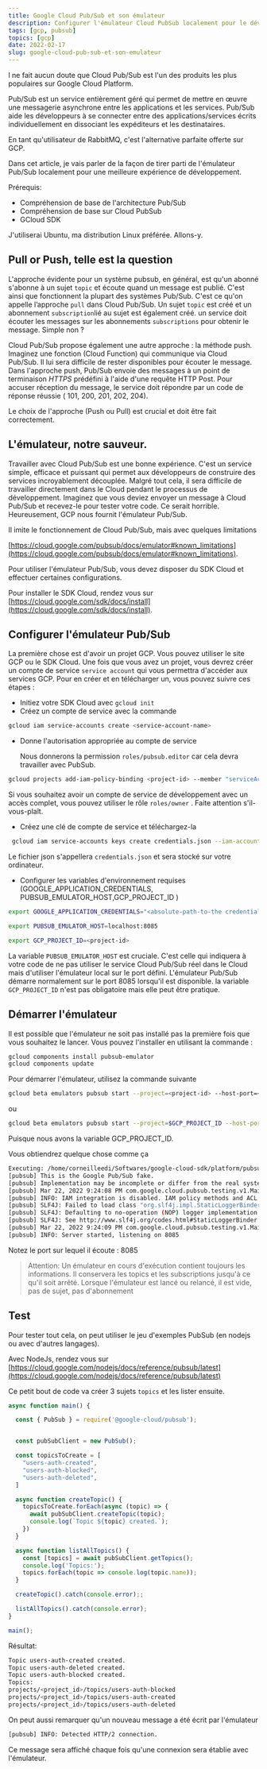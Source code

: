 ```yaml
---
title: Google Cloud Pub/Sub et son émulateur
description: Configurer l'émulateur Cloud PubSub localement pour le développement
tags: [gcp, pubsub]
topics: [gcp]
date: 2022-02-17
slug: google-cloud-pub-sub-et-son-emulateur
---
```


l ne fait aucun doute que Cloud Pub/Sub est l'un des produits les plus populaires sur Google Cloud Platform.

Pub/Sub est un service entièrement géré qui permet de mettre en œuvre une messagerie asynchrone entre les applications et les services. Pub/Sub aide les développeurs à se connecter entre des applications/services écrits individuellement en dissociant les expéditeurs et les destinataires.

En tant qu'utilisateur de RabbitMQ, c'est l'alternative parfaite offerte sur GCP.

Dans cet article, je vais parler de la façon de tirer parti de l'émulateur Pub/Sub localement pour une meilleure expérience de développement.

Prérequis:

- Compréhension de base de l'architecture Pub/Sub
- Compréhension de base sur Cloud PubSub
- GCloud SDK

J'utiliserai Ubuntu, ma distribution Linux préférée. Allons-y.

## Pull or Push, telle est la question

L'approche évidente pour un système pubsub, en général, est qu'un abonné s'abonne à un sujet `topic` et écoute quand un message est publié. C'est ainsi que fonctionnent la plupart des systèmes Pub/Sub. C'est ce qu'on appelle l’approche `pull` dans Cloud Pub/Sub. Un sujet `topic` est créé et un abonnement  `subscription`lié au sujet est également créé. un service doit écouter les messages sur les abonnements `subscriptions` pour obtenir le message. Simple non ?

Cloud Pub/Sub propose également une autre approche : la méthode push. Imaginez une fonction (Cloud Function) qui communique via Cloud Pub/Sub. Il lui sera difficile de rester disponibles pour écouter le message. Dans l'approche push, Pub/Sub envoie des messages à un point de terminaison *HTTPS* prédéfini à l'aide d'une requête HTTP Post. Pour accuser réception du message, le service doit répondre par un code de réponse réussie ( 101, 200, 201, 202, 204).

Le choix de l'approche (Push ou Pull) est crucial et doit être fait correctement.

## L'émulateur, notre sauveur.

Travailler avec Cloud Pub/Sub est une bonne expérience. C'est un service simple, efficace et puissant qui permet aux développeurs de construire des services incroyablement découplée. Malgré tout cela, il sera difficile de travailler directement dans le Cloud pendant le processus de développement. Imaginez que vous deviez envoyer un message à Cloud Pub/Sub et recevez-le pour tester votre code. Ce serait horrible. Heureusement, GCP nous fournit l'émulateur Pub/Sub.

Il imite le fonctionnement de Cloud Pub/Sub, mais avec quelques limitations

[https://cloud.google.com/pubsub/docs/emulator#known_limitations](https://cloud.google.com/pubsub/docs/emulator#known_limitations).

Pour utiliser l'émulateur Pub/Sub, vous devez disposer du SDK Cloud et effectuer certaines configurations.

Pour installer le SDK Cloud, rendez vous sur [https://cloud.google.com/sdk/docs/install](https://cloud.google.com/sdk/docs/install).

## Configurer l'émulateur Pub/Sub

La première chose est d'avoir un projet GCP. Vous pouvez utiliser le site GCP ou le SDK Cloud. Une fois que vous avez un projet, vous devrez créer un compte de service `service account` qui vous permettra d'accéder aux services GCP. Pour en créer et en télécharger un, vous pouvez suivre ces étapes :

- Initiez votre SDK Cloud avec `gcloud init`
- Créez un compte de service avec la commande

```bash
gcloud iam service-accounts create <service-account-name>
```

- Donne l'autorisation appropriée au compte de service

  Nous donnerons la permission `roles/pubsub.editor` car cela devra travailler avec PubSub.


```bash
gcloud projects add-iam-policy-binding <project-id> --member "serviceAccount:<service-account-name>@<project-id>.iam.gserviceaccount.com" --role "roles/pubsub.editor"
```

Si vous souhaitez avoir un compte de service de développement avec un accès complet, vous pouvez utiliser le rôle `roles/owner` . Faite attention s'il-vous-plaît.

- Créez une clé de compte de service et téléchargez-la

```bash
 gcloud iam service-accounts keys create credentials.json --iam-account <service-account-name>@<project-id>.iam.gserviceaccount.com
```

Le fichier json s'appellera `credentials.json` et sera stocké sur votre ordinateur.

- Configurer les variables d'environnement requises (GOOGLE_APPLICATION_CREDENTIALS, PUBSUB_EMULATOR_HOST,GCP_PROJECT_ID )

```bash
export GOOGLE_APPLICATION_CREDENTIALS="<absolute-path-to-the credentials>/credentials.json"

export PUBSUB_EMULATOR_HOST=localhost:8085

export GCP_PROJECT_ID=<project-id>
```

La variable `PUBSUB_EMULATOR_HOST` est cruciale. C'est celle qui indiquera à votre code de ne pas utiliser le service Cloud Pub/Sub réel dans le Cloud mais d'utiliser l'émulateur local sur le port défini. L'émulateur Pub/Sub démarre normalement sur le port 8085 lorsqu'il est disponible. la variable `GCP_PROJECT_ID` n'est pas obligatoire mais elle peut être pratique.

## Démarrer l'émulateur

Il est possible que l'émulateur ne soit pas installé pas la première fois que vous souhaitez le lancer. Vous pouvez l'installer en utilisant la commande :

```bash
gcloud components install pubsub-emulator
gcloud components update
```

Pour démarrer l'émulateur, utilisez la commande suivante

```bash
gcloud beta emulators pubsub start --project=<project-id> --host-port=<addresse-ip>:<port>
```

ou

```bash
gcloud beta emulators pubsub start --project=$GCP_PROJECT_ID --host-port=$PUBSUB_EMULATOR_HOST
```

Puisque nous avons la variable GCP_PROJECT_ID.

Vous obtiendrez quelque chose comme ça

```bash
Executing: /home/corneilleedi/Softwares/google-cloud-sdk/platform/pubsub-emulator/bin/cloud-pubsub-emulator --host=localhost --port=8085
[pubsub] This is the Google Pub/Sub fake.
[pubsub] Implementation may be incomplete or differ from the real system.
[pubsub] Mar 22, 2022 9:24:08 PM com.google.cloud.pubsub.testing.v1.Main main
[pubsub] INFO: IAM integration is disabled. IAM policy methods and ACL checks are not supported
[pubsub] SLF4J: Failed to load class "org.slf4j.impl.StaticLoggerBinder".
[pubsub] SLF4J: Defaulting to no-operation (NOP) logger implementation
[pubsub] SLF4J: See http://www.slf4j.org/codes.html#StaticLoggerBinder for further details.
[pubsub] Mar 22, 2022 9:24:09 PM com.google.cloud.pubsub.testing.v1.Main main
[pubsub] INFO: Server started, listening on 8085
```

Notez le port sur lequel il écoute : 8085
> Attention: Un émulateur en cours d'exécution contient toujours les informations.
> Il conservera les topics et les subscriptions jusqu'à ce qu'il soit arrêté.
> Lorsque l'émulateur est lancé ou relancé, il est vide, pas de sujet, pas d'abonnement

  ## Test

  Pour tester tout cela, on peut utiliser le jeu d'exemples PubSub (en nodejs ou avec d'autres langages).

  Avec NodeJs, rendez vous sur [https://cloud.google.com/nodejs/docs/reference/pubsub/latest](https://cloud.google.com/nodejs/docs/reference/pubsub/latest)

  Ce petit bout de code va créer 3 sujets `topics` et les lister ensuite.

```javascript
async function main() {

  const { PubSub } = require('@google-cloud/pubsub');


  const pubSubClient = new PubSub();

  const topicsToCreate = [
    "users-auth-created",
    "users-auth-blocked",
    "users-auth-deleted",
  ]

  async function createTopic() {
    topicsToCreate.forEach(async (topic) => {
      await pubSubClient.createTopic(topic);
      console.log(`Topic ${topic} created.`);
    })
  }

  async function listAllTopics() {
    const [topics] = await pubSubClient.getTopics();
    console.log('Topics:');
    topics.forEach(topic => console.log(topic.name));
  }

  createTopic().catch(console.error);;

  listAllTopics().catch(console.error);
}

main();
```

  Résultat:

```bash
Topic users-auth-created created.
Topic users-auth-deleted created.
Topic users-auth-blocked created.
Topics:
projects/<project_id>/topics/users-auth-blocked
projects/<project_id>/topics/users-auth-created
projects/<project_id>/topics/users-auth-deleted
```

On peut aussi remarquer qu'un nouveau message a été écrit par l'émulateur

```bash
[pubsub] INFO: Detected HTTP/2 connection.
```

Ce message sera affiché chaque fois qu'une connexion sera établie avec l'émulateur.

